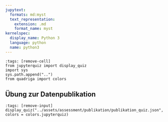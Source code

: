 ```yaml
---
jupytext:
  formats: md:myst
  text_representation:
    extension: .md
    format_name: myst
kernelspec:
  display_name: Python 3
  language: python
  name: python3
---
```

```{code-cell} ipython3
:tags: [remove-cell]
from jupyterquiz import display_quiz
import sys
sys.path.append("..")
from quadriga import colors
```

## Übung zur Datenpublikation
```{code-cell} ipython3
:tags: [remove-input]
display_quiz("../assets/assessment/publikation/publikation_quiz.json", colors = colors.jupyterquiz)
```